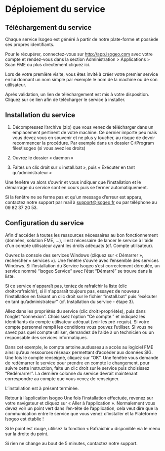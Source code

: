 # Déploiement du service

## Téléchargement du service

Chaque service Isogeo est généré à partir de notre plate-forme et possède ses propres identifiants.

Pour le récupérer, connectez-vous sur http://app.isogeo.com avec votre compte et rendez-vous dans la section Administration > Applications > Scan FME ou plus directement cliquez ici.

Lors de votre première visite, vous êtes invité à créer votre premier service en lui donnant un nom simple par exemple le nom de la machine ou de son utilisateur.

Après validation, un lien de téléchargement est mis à votre disposition. Cliquez sur ce lien afin de télécharger le service à installer.

## Installation du service

1.	Décompressez l’archive (zip) que vous venez de télécharger dans un emplacement pertinent de votre machine. Ce dernier importe peu mais vous devez vous en souvenir et ne plus y toucher, au risque de devoir recommencer la procédure. Par exemple dans un dossier C:\Program files\Isogeo (si vous avez les droits)

2.	Ouvrez le dossier « daemon »

3.	Faites un clic droit sur « install.bat », puis « Exécuter en tant qu’administrateur »

Une fenêtre va alors s’ouvrir et vous indiquer que l’installation et le démarrage du service sont en cours puis se fermer automatiquement.

Si la fenêtre ne se ferme pas et qu’un message d’erreur est apparu, contactez notre support par mail à support@isogeo.fr ou par téléphone au 09 82 37 20 53.











## Configuration du service

Afin d'accéder à toutes les ressources nécessaires au bon fonctionnement (données, solution FME, …), il est nécessaire de lancer le service à l'aide d'un compte utilisateur ayant les droits adéquats (cf. Compte utilisateur).

Ouvrez la console des services Windows (cliquez sur « Démarrer », rechercher « services »). Une fenêtre s’ouvre avec l’ensemble des services Windows. Si l’installation du Service Isogeo s’est correctement déroulée, un service nommé “Isogeo Service” avec l’état “Démarré” se trouve dans la liste.


Si ce service n'apparaît pas, tentez de rafraîchir la liste (clic droit>rafraîchir), si il n'apparaît toujours pas, essayez de nouveau l’installation en faisant un clic droit sur le fichier “install.bat” puis “exécuter en tant qu’administrateur” (cf. Installation du service - étape 3).

Allez dans les propriétés du service (clic droit>propriétés), puis dans l’onglet “connexion”. Choisissez l’option “Ce compte:” et indiquez les identifiants du compte utilisateur adéquat (voir les pré-requis). Si votre compte personnel rempli les conditions vous pouvez l’utiliser. Si vous ne savez pas quel compte utiliser, demandez de l’aide à un technicien ou un responsable des services informatiques.



Dans cet exemple, le compte antoine.audusseau a accès au logiciel FME ainsi qu’aux ressources réseaux permettant d’accéder aux données SIG.
Une fois le compte renseigné, cliquez sur “OK”. Une fenêtre vous demande de redémarrer le service pour prendre en compte le changement, pour suivre cette instruction, faite un clic droit sur le service puis choisissez “Redémarrer”. La dernière colonne du service devrait maintenant correspondre au compte que vous venez de renseigner.

L’installation est à présent terminée.

Retour à l’application Isogeo
Une fois l’installation effectuée, revenez sur votre navigateur et cliquez sur « Aller à l’application ». Normalement vous devez voir un point vert dans l’en-tête de l’application, cela veut dire que la communication entre le service que vous venez d’installer et la Plateforme Isogeo est établie !

Si le point est rouge, utilisez la fonction « Rafraîchir » disponible via le menu sur la droite du point.

Si rien ne change au bout de 5 minutes, contactez notre support.
